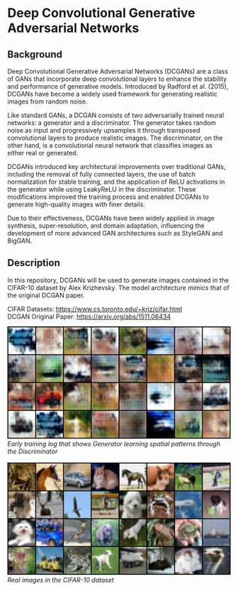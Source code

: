 # Deep Convolutional Generative Adversarial Networks

## Background

Deep Convolutional Generative Adversarial Networks (DCGANs) are a class of GANs that incorporate deep convolutional layers to enhance the stability and performance of generative models. Introduced by Radford et al. (2015), DCGANs have become a widely used framework for generating realistic images from random noise.

Like standard GANs, a DCGAN consists of two adversarially trained neural networks: a generator and a discriminator. The generator takes random noise as input and progressively upsamples it through transposed convolutional layers to produce realistic images. The discriminator, on the other hand, is a convolutional neural network that classifies images as either real or generated. 

DCGANs introduced key architectural improvements over traditional GANs, including the removal of fully connected layers, the use of batch normalization for stable training, and the application of ReLU activations in the generator while using LeakyReLU in the discriminator. These modifications improved the training process and enabled DCGANs to generate high-quality images with finer details. 

Due to their effectiveness, DCGANs have been widely applied in image synthesis, super-resolution, and domain adaptation, influencing the development of more advanced GAN architectures such as StyleGAN and BigGAN.

## Description

In this repository, DCGANs will be used to generate images contained in the CIFAR-10 dataset by Alex Krizhevsky. The model architecture mimics that of the original DCGAN paper.

CIFAR Datasets: https://www.cs.toronto.edu/~kriz/cifar.html \
DCGAN Original Paper: https://arxiv.org/abs/1511.06434

![alt text](https://github.com/markhywang/dcgan-cifar/blob/master/assets/generated-images.png) \
*Early training log that shows Generator learning spatial patterns through the Discriminator*
\
\
![alt text](https://github.com/markhywang/dcgan-cifar/blob/master/assets/real-images.png) \
*Real images in the CIFAR-10 dataset*